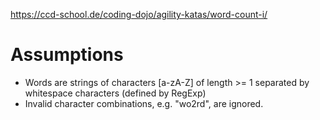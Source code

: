https://ccd-school.de/coding-dojo/agility-katas/word-count-i/

# Assumptions

- Words are strings of characters [a-zA-Z] of length >= 1 separated by whitespace characters (defined by RegExp)
- Invalid character combinations, e.g. "wo2rd", are ignored.

